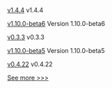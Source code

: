 
[v1.4.4](https://github.com/hyperledger/firefly-common/releases/tag/v1.4.4) v1.4.4

[v1.10.0-beta6](https://github.com/hyperledger/bevel-operator-fabric/releases/tag/v1.10.0-beta6) Version 1.10.0-beta6

[v0.3.3](https://github.com/hyperledger/fabric-protos/releases/tag/v0.3.3) v0.3.3

[v1.10.0-beta5](https://github.com/hyperledger/bevel-operator-fabric/releases/tag/v1.10.0-beta5) Version 1.10.0-beta5

[v0.4.22](https://github.com/hyperledger-labs/yui-relayer/releases/tag/v0.4.22) v0.4.22


[See more >>>](https://start-here.hyperledger.org/releases)
